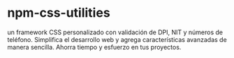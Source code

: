 # npm-css-utilities
<p>un framework CSS personalizado con validación de DPI, NIT y números de teléfono. Simplifica el desarrollo web y agrega características avanzadas de manera sencilla. Ahorra tiempo y esfuerzo en tus proyectos.</p>